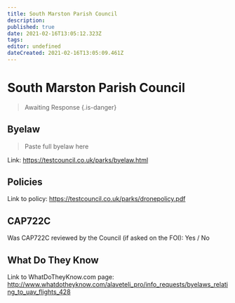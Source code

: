 ```yaml
---
title: South Marston Parish Council
description: 
published: true
date: 2021-02-16T13:05:12.323Z
tags: 
editor: undefined
dateCreated: 2021-02-16T13:05:09.461Z
---
```


# South Marston Parish Council
>  Awaiting Response
> {.is-danger}

## Byelaw
> Paste full byelaw here

Link:
https://testcouncil.co.uk/parks/byelaw.html

## Policies
Link to policy:
https://testcouncil.co.uk/parks/dronepolicy.pdf

## CAP722C

Was CAP722C reviewed by the Council (if asked on the FOI): Yes / No

## What Do They Know

Link to WhatDoTheyKnow.com page:
http://www.whatdotheyknow.com/alaveteli_pro/info_requests/byelaws_relating_to_uav_flights_428


